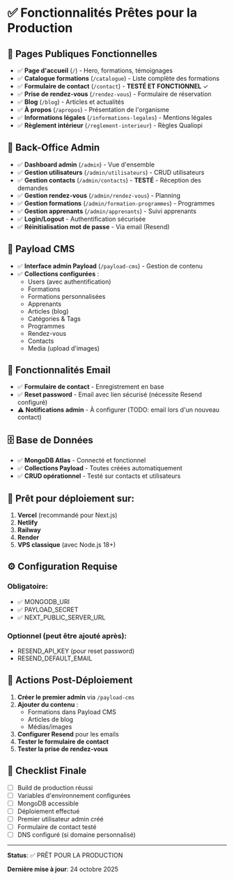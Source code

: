 # ✅ Fonctionnalités Prêtes pour la Production

## 🎯 Pages Publiques Fonctionnelles

- ✅ **Page d'accueil** (`/`) - Hero, formations, témoignages
- ✅ **Catalogue formations** (`/catalogue`) - Liste complète des formations
- ✅ **Formulaire de contact** (`/contact`) - **TESTÉ ET FONCTIONNEL** ✓
- ✅ **Prise de rendez-vous** (`/rendez-vous`) - Formulaire de réservation
- ✅ **Blog** (`/blog`) - Articles et actualités
- ✅ **À propos** (`/apropos`) - Présentation de l'organisme
- ✅ **Informations légales** (`/informations-legales`) - Mentions légales
- ✅ **Règlement intérieur** (`/reglement-interieur`) - Règles Qualiopi

## 🔐 Back-Office Admin

- ✅ **Dashboard admin** (`/admin`) - Vue d'ensemble
- ✅ **Gestion utilisateurs** (`/admin/utilisateurs`) - CRUD utilisateurs
- ✅ **Gestion contacts** (`/admin/contacts`) - **TESTÉ** - Réception des demandes
- ✅ **Gestion rendez-vous** (`/admin/rendez-vous`) - Planning
- ✅ **Gestion formations** (`/admin/formation-programmes`) - Programmes
- ✅ **Gestion apprenants** (`/admin/apprenants`) - Suivi apprenants
- ✅ **Login/Logout** - Authentification sécurisée
- ✅ **Réinitialisation mot de passe** - Via email (Resend)

## 🎨 Payload CMS

- ✅ **Interface admin Payload** (`/payload-cms`) - Gestion de contenu
- ✅ **Collections configurées** :
  - Users (avec authentification)
  - Formations
  - Formations personnalisées
  - Apprenants
  - Articles (blog)
  - Catégories & Tags
  - Programmes
  - Rendez-vous
  - Contacts
  - Media (upload d'images)

## 📧 Fonctionnalités Email

- ✅ **Formulaire de contact** - Enregistrement en base
- ✅ **Reset password** - Email avec lien sécurisé (nécessite Resend configuré)
- ⚠️ **Notifications admin** - À configurer (TODO: email lors d'un nouveau contact)

## 🗄️ Base de Données

- ✅ **MongoDB Atlas** - Connecté et fonctionnel
- ✅ **Collections Payload** - Toutes créées automatiquement
- ✅ **CRUD opérationnel** - Testé sur contacts et utilisateurs

## 🚀 Prêt pour déploiement sur:

1. **Vercel** (recommandé pour Next.js)
2. **Netlify**
3. **Railway**
4. **Render**
5. **VPS classique** (avec Node.js 18+)

## ⚙️ Configuration Requise

### Obligatoire:
- ✅ MONGODB_URI
- ✅ PAYLOAD_SECRET
- ✅ NEXT_PUBLIC_SERVER_URL

### Optionnel (peut être ajouté après):
- RESEND_API_KEY (pour reset password)
- RESEND_DEFAULT_EMAIL

## 📝 Actions Post-Déploiement

1. **Créer le premier admin** via `/payload-cms`
2. **Ajouter du contenu** :
   - Formations dans Payload CMS
   - Articles de blog
   - Médias/images
3. **Configurer Resend** pour les emails
4. **Tester le formulaire de contact**
5. **Tester la prise de rendez-vous**

## 🎯 Checklist Finale

- [ ] Build de production réussi
- [ ] Variables d'environnement configurées
- [ ] MongoDB accessible
- [ ] Déploiement effectué
- [ ] Premier utilisateur admin créé
- [ ] Formulaire de contact testé
- [ ] DNS configuré (si domaine personnalisé)

---

**Status**: ✅ PRÊT POUR LA PRODUCTION

**Dernière mise à jour**: 24 octobre 2025
